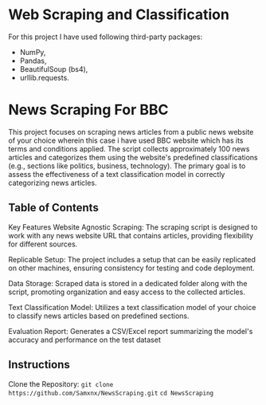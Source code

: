 # Web Scraping and Classification

For this project I have used following third-party packages: 
* NumPy, 
* Pandas,
* BeautifulSoup (bs4),
* urllib.requests.
# News Scraping For BBC

This project focuses on scraping news articles from a public news website of your choice wherein this case i have used BBC website which has its terms and conditions applied. The script collects approximately 100 news articles and categorizes them using the website's predefined classifications (e.g., sections like politics, business, technology). The primary goal is to assess the effectiveness of a text classification model in correctly categorizing news articles.

## Table of Contents

Key Features
Website Agnostic Scraping: The scraping script is designed to work with any news website URL that contains articles, providing flexibility for different sources.

Replicable Setup: The project includes a setup that can be easily replicated on other machines, ensuring consistency for testing and code deployment.

Data Storage: Scraped data is stored in a dedicated folder along with the script, promoting organization and easy access to the collected articles.

Text Classification Model: Utilizes a text classification model of your choice to classify news articles based on predefined sections.

Evaluation Report: Generates a CSV/Excel report summarizing the model's accuracy and performance on the test dataset

## Instructions

Clone the Repository:
``` git clone https://github.com/Samxnx/NewsScraping.git ```
```cd NewsScraping ```

